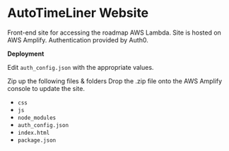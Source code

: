 # AutoTimeLiner Website

Front-end site for accessing the roadmap AWS Lambda. Site is hosted on AWS Amplify. Authentication provided by Auth0.

**Deployment**

Edit `auth_config.json` with the appropriate values.

Zip up the following files & folders Drop the .zip file onto the AWS Amplify console to update the site.

* `css`
* `js`
* `node_modules`
* `auth_config.json`
* `index.html`
* `package.json`
